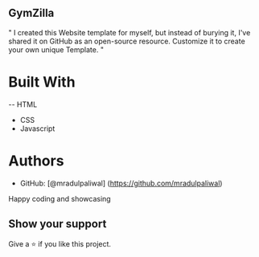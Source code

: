 ## GymZilla


" I created this Website template for myself, but instead of burying it, I've shared it on GitHub as an open-source resource. Customize it to create your own unique Template. "


# Built With 

-- HTML
- CSS 
- Javascript


# Authors

- GitHub: [@mradulpaliwal] (https://github.com/mradulpaliwal)


Happy coding and showcasing


## Show your support

Give a ⭐️ if you like this project.
